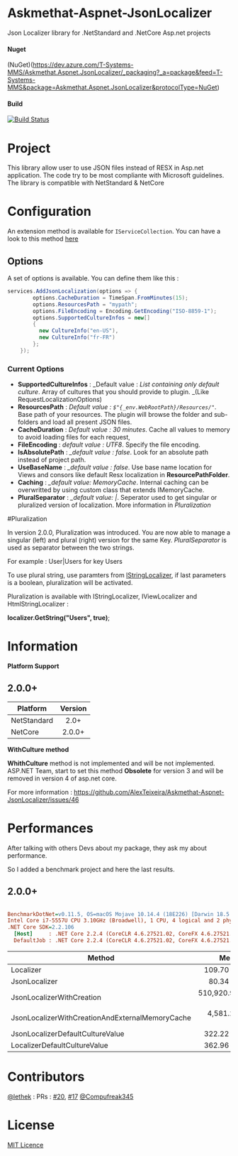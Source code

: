 # Askmethat-Aspnet-JsonLocalizer
Json Localizer library for .NetStandard and .NetCore Asp.net projects

#### Nuget
(NuGet)(https://dev.azure.com/T-Systems-MMS/Askmethat.Aspnet.JsonLocalizer/_packaging?_a=package&feed=T-Systems-MMS&package=Askmethat.Aspnet.JsonLocalizer&protocolType=NuGet)

#### Build

[![Build Status](https://dev.azure.com/T-Systems-MMS/Askmethat-Aspnet-JsonLocalizer/_apis/build/status/Askmethat-Aspnet-JsonLocalizer-CI?branchName=master)](https://dev.azure.com/T-Systems-MMS/Askmethat-Aspnet-JsonLocalizer/_build/latest?definitionId=3&branchName=master)

# Project

This library allow user to use JSON files instead of RESX in Asp.net application.
The code try to be most compliante with Microsoft guidelines.
The library is compatible with NetStandard & NetCore

# Configuration

An extension method is available for `IServiceCollection`.
You can have a look to this method [here](https://github.com/T-Systens-MMS/Askmethat-Aspnet-JsonLocalizer/blob/development/Askmethat.Aspnet.JsonLocalizer/Extensions/JsonLocalizerServiceExtension.cs)

## Options 

A set of options is available.
You can define them like this : 

``` cs
services.AddJsonLocalization(options => {
        options.CacheDuration = TimeSpan.FromMinutes(15);
        options.ResourcesPath = "mypath";
        options.FileEncoding = Encoding.GetEncoding("ISO-8859-1");
        options.SupportedCultureInfos = new[]
        {
          new CultureInfo("en-US"),
          new CultureInfo("fr-FR")
        };
    });
```

### Current Options

- **SupportedCultureInfos** : _Default value : _List containing only default culture_. Array of cultures that you should provide to plugin. _(Like RequestLocalizationOptions)
- **ResourcesPath** : _Default value : `$"{_env.WebRootPath}/Resources/"`_.  Base path of your resources. The plugin will browse the folder and sub-folders and load all present JSON files.
- **CacheDuration** : _Default value : 30 minutes_. Cache all values to memory to avoid loading files for each request,
- **FileEncoding** : _default value : UTF8_. Specify the file encoding.
- **IsAbsolutePath** : *_default value : false*. Look for an absolute path instead of project path.
- **UseBaseName** : *_default value : false*. Use base name location for Views and consors like default Resx localization in **ResourcePathFolder**.
- **Caching** : *_default value: MemoryCache*. Internal caching can be overwritted by using custom class that extends IMemoryCache.
- **PluralSeparator** : *_default value: |*. Seperator used to get singular or pluralized version of localization. More information in *Pluralization*

#Pluralization

In version 2.0.0, Pluralization was introduced.
You are now able to manage a singular (left) and plural (right) version for the same Key. 
*PluralSeparator* is used as separator between the two strings.

For example : User|Users for key Users

To use plural string, use paramters from [IStringLocalizer](https://github.com/aspnet/AspNetCore/blob/def36fab1e45ef7f169dfe7b59604d0002df3b7c/src/Mvc/Mvc.Localization/src/LocalizedHtmlString.cs), if last parameters is a boolean, pluralization will be activated.


Pluralization is available with IStringLocalizer, IViewLocalizer and HtmlStringLocalizer :

**localizer.GetString("Users", true)**;

# Information

**Platform Support**

## 2.0.0+

|Platform|Version|
| -------------------  | :------------------: |
|NetStandard|2.0+|
|NetCore|2.0.0+|

**WithCulture method**

**WhithCulture** method is not implemented and will be not implemented. ASP.NET Team, start to set this method **Obsolete** for version 3 and will be removed in version 4 of asp.net core.

For more information : 
https://github.com/AlexTeixeira/Askmethat-Aspnet-JsonLocalizer/issues/46

# Performances

After talking with others Devs about my package, they ask my about performance.

So I added a benchmark project and here the last results.

## 2.0.0+

``` ini

BenchmarkDotNet=v0.11.5, OS=macOS Mojave 10.14.4 (18E226) [Darwin 18.5.0]
Intel Core i7-5557U CPU 3.10GHz (Broadwell), 1 CPU, 4 logical and 2 physical cores
.NET Core SDK=2.2.106
  [Host]     : .NET Core 2.2.4 (CoreCLR 4.6.27521.02, CoreFX 4.6.27521.01), 64bit RyuJIT
  DefaultJob : .NET Core 2.2.4 (CoreCLR 4.6.27521.02, CoreFX 4.6.27521.01), 64bit RyuJIT


```
|                                          Method |          Mean |         Error |        StdDev |           Min |           Max |    Ratio | RatioSD |   Gen 0 |   Gen 1 |  Gen 2 | Allocated |
|------------------------------------------------ |--------------:|--------------:|--------------:|--------------:|--------------:|---------:|--------:|--------:|--------:|-------:|----------:|
|                                       Localizer |     109.70 ns |     0.1010 ns |     0.0789 ns |     109.60 ns |     109.89 ns |     1.00 |    0.00 |       - |       - |      - |         - |
|                                   JsonLocalizer |      80.34 ns |     0.2115 ns |     0.1875 ns |      79.99 ns |      80.70 ns |     0.73 |    0.00 |  0.0228 |       - |      - |      48 B |
|                       JsonLocalizerWithCreation | 510,920.91 ns | 2,157.3470 ns | 1,912.4319 ns | 507,912.26 ns | 514,646.87 ns | 4,659.68 |   16.18 | 83.0078 | 27.3438 | 4.8828 |  175576 B |
| JsonLocalizerWithCreationAndExternalMemoryCache |   4,581.21 ns |    12.6355 ns |    11.2011 ns |   4,562.24 ns |   4,605.28 ns |    41.75 |    0.11 |  1.6174 |  0.8087 |      - |    3408 B |
|                JsonLocalizerDefaultCultureValue |     322.22 ns |     0.9659 ns |     0.8563 ns |     320.33 ns |     323.33 ns |     2.94 |    0.01 |  0.1793 |       - |      - |     376 B |
|                    LocalizerDefaultCultureValue |     362.96 ns |     1.8632 ns |     1.5558 ns |     361.14 ns |     365.80 ns |     3.31 |    0.01 |  0.1559 |       - |      - |     328 B |


# Contributors

[@lethek](https://github.com/lethek) : PRs : [#20](https://github.com/AlexTeixeira/Askmethat-Aspnet-JsonLocalizer/pull/20), [#17](https://github.com/AlexTeixeira/Askmethat-Aspnet-JsonLocalizer/pull/17)
[@Compufreak345](https://github.com/Compufreak345)

# License

[MIT Licence](https://github.com/T-Systems-MMS/Askmethat-Aspnet-JsonLocalizer/blob/master/LICENSE)
